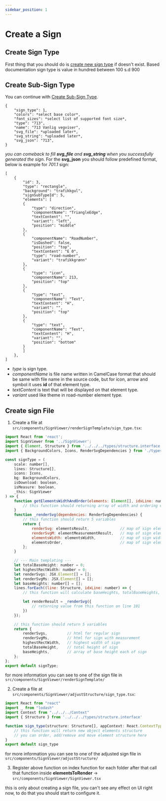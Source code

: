 ```yaml
---
sidebar_position: 1
---
```


# Create a Sign

## Create Sign Type
First thing that you should do is [create new sign type](https://api2.bdsamferdsel.no/sign_types/) if doesn't exist. Based documentation sign type is value in hundred between 100 s.d 900
## Create Sub-Sign Type
You can continue with [Create Sub-Sign Type](https://api2.bdsamferdsel.no/sign_sub_types/).

```
{
    "sign_type": 1,
    "colors": *select base color*,
    "font_sizes": *select list of supported font size*,
    "type": "713",
    "name": "713 Vanlig vegviser",
    "svg_file": *uploaded later*,
    "svg_string": *uploaded later*,
    "svg_json": "713",
}
```

*you can comeback to fill **svg_file** and **svg_string** when you successfully generated the sign*.
For the **svg_json** you should follow predefined format, below is example for *701.1* sign:

```
[
    {
        "id": 3,
        "type": "rectangle",
        "background": "trafikkgul",
        "signSubTypeId": 5,
        "elements": [
        {
            "type": "direction",
            "componentName": "TriangleEdge",
            "textContent": "",
            "variant": "left",
            "position": "middle"
        },
        {
            "componentName": "RoadNumber",
            "isDashed": false,
            "position": "top",
            "textContent": "E 0",
            "type": "road-number",
            "variant": "trafikkgrønn"
        },
        {
            "type": "icon",
            "componentName": 213,
            "position": "top"
        },
        {
            "type": "text",
            "componentName": "Text",
            "textContent": "H",
            "variant": "",
            "position": "top"
        },
        {
            "type": "text",
            "componentName": "Text",
            "textContent": "H",
            "variant": "",
            "position": "bottom"
        }
        ]
    },
]
```
- *type* is sign type.
- *componentName* is file name written in CamelCase format that should be same with file name in the source code, but for icon, arrow and symbol it uses **id** of that element type.
- *textContent* is text that will be displayed on that element type.
- *variant* used like theme in road-number element type.

## Create sign File

1. Create a file at `src/components/SignViewer/renderSignTemplate/sign_type.tsx`:

```jsx title="src/components/SignViewer/renderSignTemplate/sign_type.tsx"
import React from 'react';
import SignViewer from '../SignViewer';
import { Element, Structure } from '../../../types/structure.interface';
import { BackgroundColors, Icons, RenderSvgDependencies } from './types';

const signType = (
	scale: number[],
	lines: Structure[],
	icons: Icons,
	bg: BackgroundColors,
	isDownload: boolean,
	isMeasure: boolean,
	_this: SignViewer
) => {
    function getElementsWidthAndOrder(elements: Element[], idxLine: number, roadNumberWidth: number) {
        // this function should returning array of width and ordering elements based on index position
    }
    function _renderSvg(dependencies: RenderSvgDependencies) {
        // this function should return 5 variables
        return {
			renderSvg: elementsResult,              // map of sign elements
			renderSvgM: elementMeasurementResult,   // map of sign elements with measurement
			elementsWidth: elementsWidth,           // map of sign width
			elementsOrder,                          // map of sign elements after order
		};
    }

    // --- Main templating ---
	let totalBaseHeight: number = 0;
	let highestRectWidth: number = 0;
	let renderSvgs: JSX.Element[] = [];
	let renderSvgMs: JSX.Element[] = [];
	let baseHeights: number[] = [];
    lines.forEach((line: Structure, idxLine: number) => {
        // this function will calculate baseHeights, totalBaseHeights, and highestRectWidth

        let renderResult = _renderSvg({
            // returning value from this function on line 101
        })
    });

    // this function should return 5 variables
    return {
		renderSvgs,         // html for regular sign
		renderSvgMs,        // html for sign with measurement
		highestRectWidth,   // highest width of sign
		totalBaseHeight,    // total height of sign
		baseHeights,        // array of base height each of sign
	};
};
export default signType;
```

for more information you can see to one of the sign file in `src/components/SignViewer/renderSignTemplate/`

2. Create a file at `src/components/SignViewer/adjustStructure/sign_type.tsx`:

```jsx title="src/components/SignViewer/adjustStructure/sign_type.tsx"
import React from "react"
import _ from "lodash"
import Context from "../../../Context"
import { Structure } from '../../../types/structure.interface'

function sign_type(structure: Structure[], appContext: React.ContextType<typeof Context>) {
    // this function will return new object elements structure
    // you can order, add/remove and move element structure here
}
export default sign_type

```
for more information you can see to one of the adjusted sign file in `src/components/SignViewer/adjustStructure/`

3. Register above function on index function for each folder after that call that function inside **elementsToRender** → `src/components/SignViewer/SignViewer.tsx`

this is only about creating a sign file, you can't see any effect on UI right now, to do that you should start to configure it.

